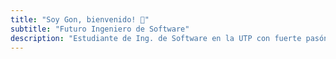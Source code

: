 ```yaml
---
title: "Soy Gon, bienvenido! 👋"
subtitle: "Futuro Ingeniero de Software"
description: "Estudiante de Ing. de Software en la UTP con fuerte pasón por el desarrollo web y desarrollo de software. Tengo experiencia usando Java, C#, Javascript, Typescript, React, Tailwind y ShadCN. Me encanta aprender y compartir conocimientos. 🦾" 
---
```

